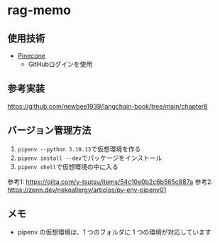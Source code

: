 # rag-memo

## 使用技術

- [Pinecone](https://www.pinecone.io/)
    - GitHubログインを使用

## 参考実装

https://github.com/newbee1939/langchain-book/tree/main/chapter8

## バージョン管理方法

1. `pipenv --python 3.10.13`で仮想環境を作る
2. `pipenv install --dev`でパッケージをインストール
3. `pipenv shell`で仮想環境の中に入る

参考1: https://qiita.com/y-tsutsu/items/54c10e0b2c6b565c887a
参考2: https://zenn.dev/nekoallergy/articles/py-env-pipenv01

## メモ

- pipenv の仮想環境は、1 つのフォルダに 1 つの環境が対応しています
